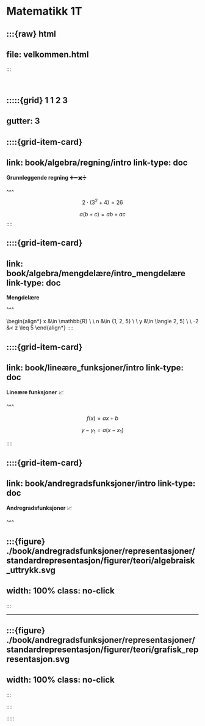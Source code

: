 # Matematikk 1T

:::{raw} html
---
file: velkommen.html
---
:::

<br>

:::::{grid} 1 1 2 3
---
gutter: 3
---

::::{grid-item-card}
---
link: book/algebra/regning/intro
link-type: doc
---
**Grunnleggende regning** ➕➖✖️➗


^^^
$$
2 \cdot(3^2 + 4) = 26
$$

$$
a(b + c) = ab + ac
$$
::::

::::{grid-item-card}
---
link: book/algebra/mengdelære/intro_mengdelære
link-type: doc
---
**Mengdelære** 

^^^

\begin{align*}
    x &\in \mathbb{R} \\
    \\
    n &\in \{1, 2, 5\} \\
    \\
    y &\in \langle 2, 5] \\
    \\
    -2 &< z \leq  5
\end{align*}
::::


::::{grid-item-card}
---
link: book/lineære_funksjoner/intro
link-type: doc
---
**Lineære funksjoner** 📈


^^^

$$
f(x) = ax + b
$$

$$
y - y_1 = a(x - x_1)
$$

::::


::::{grid-item-card}
---
link: book/andregradsfunksjoner/intro
link-type: doc
---
**Andregradsfunksjoner** 📈


^^^

:::{figure} ./book/andregradsfunksjoner/representasjoner/standardrepresentasjon/figurer/teori/algebraisk_uttrykk.svg
---
width: 100%
class: no-click
---
:::

---

:::{figure} ./book/andregradsfunksjoner/representasjoner/standardrepresentasjon/figurer/teori/grafisk_representasjon.svg
---
width: 100%
class: no-click
---
:::

::::


:::::
